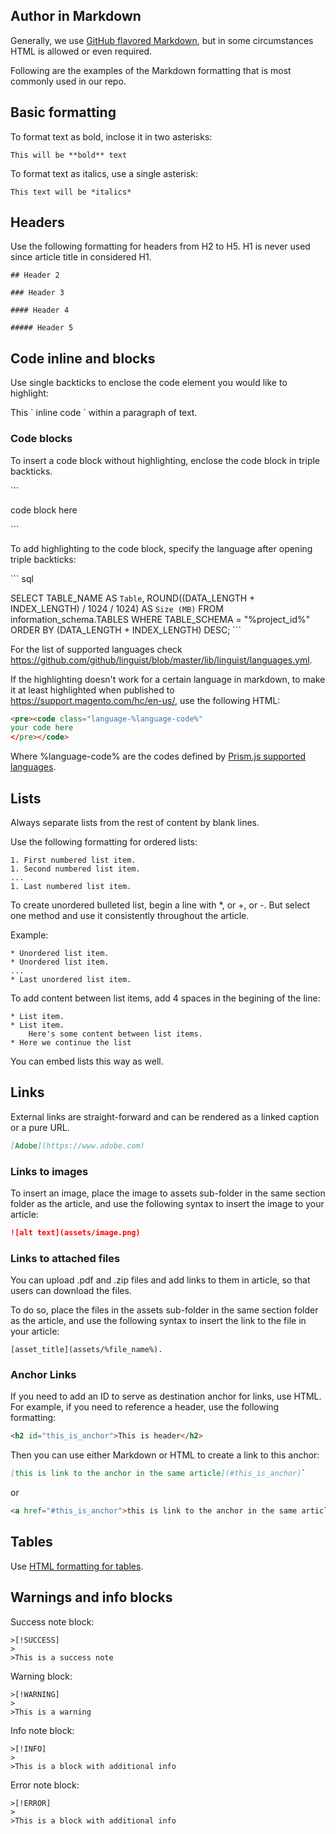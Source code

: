 ## Author in Markdown
Generally, we use [GitHub flavored Markdown](https://github.github.com/gfm/), but in some circumstances HTML is allowed or even required.

Following are the examples of the Markdown formatting that is most commonly used in our repo.

## Basic formatting

To format text as bold, inclose it in two asterisks:

`This will be **bold** text`

To format text as italics, use a single asterisk:

`This text will be *italics*`

## Headers

Use the following formatting for headers from H2 to H5. H1 is never used since article title in considered H1.

` ## Header 2 `

`### Header 3 `

`#### Header 4`

`##### Header 5`

## Code inline and blocks

Use single backticks to enclose the code element you would like to highlight:

This \` inline code \` within a paragraph of text.

### Code blocks

To insert a code block without highlighting, enclose the code block in triple backticks.

\`\`\`

code block here

\`\`\`

To add highlighting to the code block, specify the language after opening triple backticks:

\`\`\` sql

SELECT TABLE_NAME AS `Table`,
  ROUND((DATA_LENGTH + INDEX_LENGTH) / 1024 / 1024) AS `Size (MB)`
FROM information_schema.TABLES
WHERE TABLE_SCHEMA = "%project_id%"
ORDER BY (DATA_LENGTH + INDEX_LENGTH) DESC;
\`\`\`

For the list of supported languages check https://github.com/github/linguist/blob/master/lib/linguist/languages.yml.

If the highlighting doesn't work for a certain language in markdown, to make it at least highlighted when published to https://support.magento.com/hc/en-us/, use the following HTML:

```html
<pre><code class="language-%language-code%"
your code here
</pre></code>
```

Where %language-code% are the codes defined by [Prism.js supported languages](https://prismjs.com/#supported-languages).

## Lists

Always separate lists from the rest of content by blank lines.

Use the following formatting for ordered lists:

```
1. First numbered list item.
1. Second numbered list item.
...
1. Last numbered list item.
```

To create unordered bulleted list, begin a line with *, or +, or -. But select one method and use it consistently throughout the article.

Example:

```
* Unordered list item.
* Unordered list item.
...
* Last unordered list item.
```
To add content between list items, add 4 spaces in the begining of the line:

```
* List item.
* List item.
    Here's some content between list items.
* Here we continue the list
```

You can embed lists this way as well.

## Links

External links are straight-forward and can be rendered as a linked caption or a pure URL.
```markdown
[Adobe](https://www.adobe.com)
```

### Links to images

To insert an image, place the image to assets sub-folder in the same section folder as the article, and use the following syntax to insert the image to your article:

```markdown
![alt text](assets/image.png)
```

### Links to attached files
You can upload .pdf and .zip files and add links to them in article, so that users can download the files.

To do so, place the files in the assets sub-folder in the same section folder as the article, and use the following syntax to insert the link to the file in your article:

```
[asset_title](assets/%file_name%).
```

### Anchor Links

If you need to add an ID to serve as destination anchor for links, use HTML. For example, if you need to reference a header, use the following formatting:

```html
<h2 id="this_is_anchor">This is header</h2>
```

Then you can use either Markdown or HTML to create a link to this anchor:

```markdown
[this is link to the anchor in the same article](#this_is_anchor)`
```
or

```html
<a href="#this_is_anchor">this is link to the anchor in the same article</a>`
```

## Tables

Use [HTML formatting for tables](https://www.w3schools.com/html/html_tables.asp).


## Warnings and info blocks

Success note block:
```
>[!SUCCESS]
>
>This is a success note
```
Warning block:
```
>[!WARNING]
>
>This is a warning
```

Info note block:
```
>[!INFO]
>
>This is a block with additional info
```

Error note block:
```
>[!ERROR]
>
>This is a block with additional info
```
